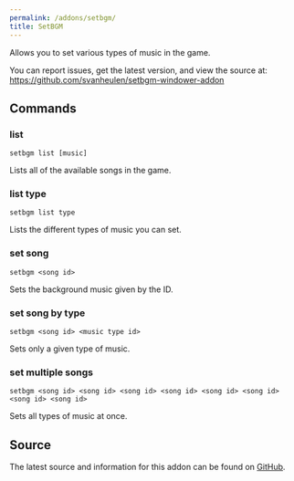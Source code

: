 ```yaml
---
permalink: /addons/setbgm/
title: SetBGM
---
```


Allows you to set various types of music in the game.

You can report issues, get the latest version, and view the source at:
    https://github.com/svanheulen/setbgm-windower-addon

## Commands

### list
```
setbgm list [music]
```

Lists all of the available songs in the game.

### list type
```
setbgm list type
```

Lists the different types of music you can set.

### set song
```
setbgm <song id>
```

Sets the background music given by the ID.

### set song by type
```
setbgm <song id> <music type id>
```

Sets only a given type of music.

### set multiple songs
```
setbgm <song id> <song id> <song id> <song id> <song id> <song id> <song id> <song id>
```

Sets all types of music at once.

## Source
The latest source and information for this addon can be found on [GitHub](https://github.com/Windower/Lua/tree/live/addons/setbgm).